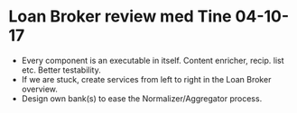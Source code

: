 # Loan Broker review med Tine 04-10-17

* Every component is an executable in itself. Content enricher, recip. list etc. Better testability.
* If we are stuck, create services from left to right in the Loan Broker overview.
* Design own bank(s) to ease the Normalizer/Aggregator process.
